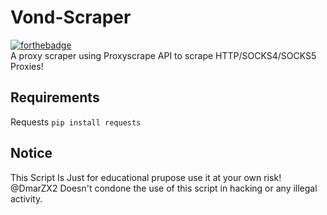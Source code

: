 # Vond-Scraper
[![forthebadge](https://forthebadge.com/images/badges/made-with-python.svg)](https://forthebadge.com)  
A proxy scraper using Proxyscrape API to scrape HTTP/SOCKS4/SOCKS5 Proxies!
## Requirements
Requests
`pip install requests`
## Notice
This Script Is Just for educational prupose use it at your own risk!
@DmarZX2 Doesn't condone the use of this script in hacking or any illegal activity.
